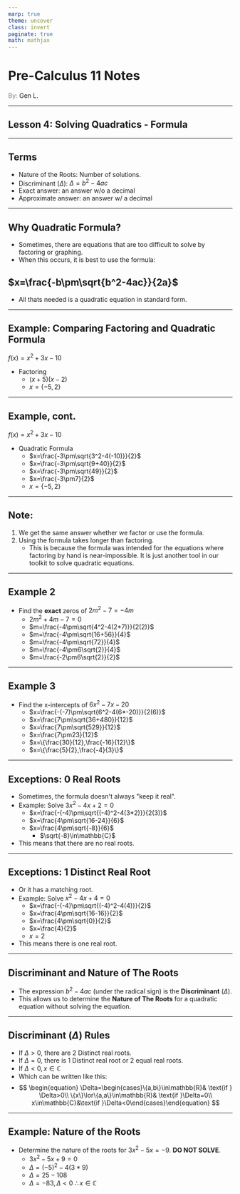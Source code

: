 ```yaml
---
marp: true
theme: uncover
class: invert
paginate: true
math: mathjax
---
```


# <!--fit--> Pre-Calculus 11 Notes
<span style="color:grey">By:</span> Gen L.

<!--_footer: In partnership with Hyperion University, 2023-->

---

## Lesson 4: Solving Quadratics - Formula

---

## Terms

* Nature of the Roots: Number of solutions.
* Discriminant ($\Delta$): $\Delta=b^2-4ac$
* Exact answer: an answer w/o a decimal
* Approximate answer: an answer w/ a decimal

---

## Why Quadratic Formula?

* Sometimes, there are equations that are too difficult to solve by factoring or graphing.
* When this occurs, it is best to use the formula:
## $x=\frac{-b\pm\sqrt{b^2-4ac}}{2a}$ 
* All thats needed is a quadratic equation in standard form.

---

## Example: Comparing Factoring and Quadratic Formula

$f(x)=x^2+3x-10$

* Factoring
    * $(x+5)(x-2)$
    * $x=\{-5,2\}$

---

## Example, cont.

$f(x)=x^2+3x-10$

* Quadratic Formula
    * $x=\frac{-3\pm\sqrt{3^2-4(-10)}}{2}$
    * $x=\frac{-3\pm\sqrt{9+40}}{2}$
    * $x=\frac{-3\pm\sqrt{49}}{2}$
    * $x=\frac{-3\pm7}{2}$
    * $x=\{-5,2\}$

---

## Note:

1) We get the same answer whether we factor or use the formula.
2) Using the formula takes longer than factoring.
    * This is because the formula was intended for the equations where factoring by hand is near-impossible.
It is just another tool in our toolkit to solve quadratic equations.

---

## Example 2
* Find the **exact** zeros of $2m^2-7=-4m$
    * $2m^2+4m-7=0$
    * $m=\frac{-4\pm\sqrt{4^2-4(2*7)}}{2(2)}$
    * $m=\frac{-4\pm\sqrt{16+56}}{4}$
    * $m=\frac{-4\pm\sqrt{72}}{4}$
    * $m=\frac{-4\pm6\sqrt{2}}{4}$
    * $m=\frac{-2\pm6\sqrt{2}}{2}$

---

## Example 3
* Find the x-intercepts of $6x^2-7x-20$
    * $x=\frac{-(-7)\pm\sqrt{6^2-4(6*-20)}}{2(6)}$
    * $x=\frac{7\pm\sqrt{36+480}}{12}$
    * $x=\frac{7\pm\sqrt{529}}{12}$
    * $x=\frac{7\pm23}{12}$
    * $x=\{\frac{30}{12},\frac{-16}{12}\}$ 
    * $x=\{\frac{5}{2},\frac{-4}{3}\}$

---

## Exceptions: 0 Real Roots
* Sometimes, the formula doesn't always "keep it real".
* Example: Solve $3x^2-4x+2=0$
    * $x=\frac{-(-4)\pm\sqrt{(-4)^2-4(3*2)}}{2(3)}$
    * $x=\frac{4\pm\sqrt{16-24}}{6}$
    * $x=\frac{4\pm\sqrt{-8}}{6}$
        * $\sqrt{-8}\in\mathbb{C}$
* This means that there are no real roots.

---

## Exceptions: 1 Distinct Real Root
* Or it has a matching root.
* Example: Solve $x^2-4x+4=0$
    * $x=\frac{-(-4)\pm\sqrt{(-4)^2-4(4)}}{2}$
    * $x=\frac{4\pm\sqrt{16-16}}{2}$
    * $x=\frac{4\pm\sqrt{0}}{2}$
    * $x=\frac{4}{2}$
    * $x=2$
* This means there is one real root.

---

## Discriminant and Nature of The Roots

* The expression $b^2-4ac$ (under the radical sign) is the **Discriminant** ($\Delta$).
* This allows us to determine the **Nature of The Roots** for a quadratic equation without solving the equation.

---

## Discriminant ($\Delta$) Rules

* If $\Delta>0$, there are $2$ Distinct real roots.
* If $\Delta=0$, there is $1$ Distinct real root or $2$ equal real roots.
* If $\Delta<0, x\in\mathbb{C}$
* Which can be written like this:
* $$ \begin{equation} \Delta=\begin{cases}\{a,b\}\in\mathbb{R}& \text{if } \Delta>0\\ \{x\}\lor\{a,a\}\in\mathbb{R}& \text{if }\Delta=0\\ x\in\mathbb{C}&\text{if }\Delta<0\end{cases}\end{equation} $$

---

## Example: Nature of the Roots

* Determine the nature of the roots for $3x^2-5x=-9$. **DO NOT SOLVE**.
    * $3x^2-5x+9=0$
    * $\Delta=(-5)^2-4(3*9)$
    * $\Delta=25-108$
    * $\Delta=-83,\Delta<0$ $\therefore x\in\mathbb{C}$

